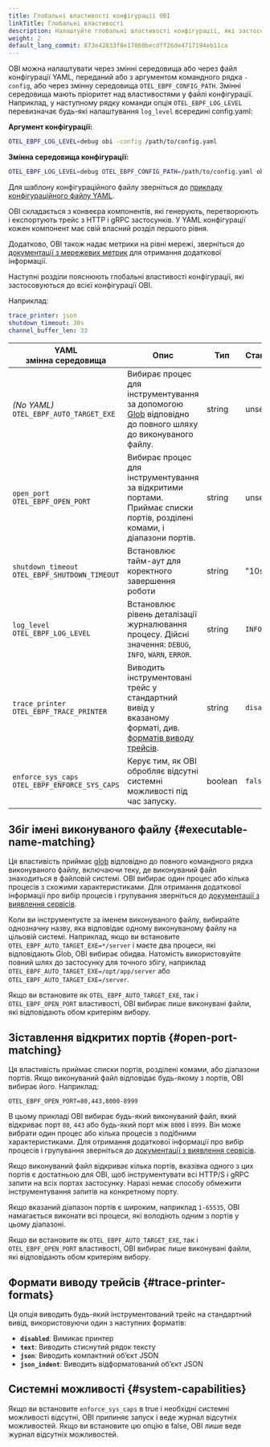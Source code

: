 ```yaml
---
title: Глобальні властивості конфігурації OBI
linkTitle: Глобальні властивості
description: Налаштуйте глобальні властивості конфігурації, які застосовуються до ядра OBI.
weight: 2
default_lang_commit: 873e42833f8e17860becdff26de4717194eb11ca
---
```


OBI можна налаштувати через змінні середовища або через файл конфігурації YAML, переданий або з аргументом командного рядка `-config`, або через змінну середовища `OTEL_EBPF_CONFIG_PATH`. Змінні середовища мають пріоритет над властивостями у файлі конфігурації. Наприклад, у наступному рядку команди опція `OTEL_EBPF_LOG_LEVEL` перевизначає будь-які налаштування `log_level` всередині config.yaml:

**Аргумент конфігурації:**

```sh
OTEL_EBPF_LOG_LEVEL=debug obi -config /path/to/config.yaml
```

**Змінна середовища конфігурації:**

```sh
OTEL_EBPF_LOG_LEVEL=debug OTEL_EBPF_CONFIG_PATH=/path/to/config.yaml obi
```

Для шаблону конфігураційного файлу зверніться до [прикладу конфігураційного файлу YAML](../example/).

OBI складається з конвеєра компонентів, які генерують, перетворюють і експортують трейс з HTTP і gRPC застосунків. У YAML конфігурації кожен компонент має свій власний розділ першого рівня.

Додатково, OBI також надає метрики на рівні мережі, зверніться до [документації з мережевих метрик](../../network/) для отримання додаткової інформації.

Наступні розділи пояснюють глобальні властивості конфігурації, які застосовуються до всієї конфігурації OBI.

Наприклад:

```yaml
trace_printer: json
shutdown_timeout: 30s
channel_buffer_len: 33
```

| YAML<br>змінна середовища                          | Опис                                                                                                                                                           | Тип     | Стандартно |
| -------------------------------------------------- | -------------------------------------------------------------------------------------------------------------------------------------------------------------- | ------- | ---------- |
| _(No YAML)_<br>`OTEL_EBPF_AUTO_TARGET_EXE`         | Вибирає процес для інструментування за допомогою [Glob](<https://en.wikipedia.org/wiki/Glob_(programming)>) відповідно до повного шляху до виконуваного файлу. | string  | unset      |
| `open_port`<br>`OTEL_EBPF_OPEN_PORT`               | Вибирає процес для інструментування за відкритими портами. Приймає списки портів, розділені комами, і діапазони портів.                                        | string  | unset      |
| `shutdown_timeout`<br>`OTEL_EBPF_SHUTDOWN_TIMEOUT` | Встановлює тайм-аут для коректного завершення роботи                                                                                                           | string  | "10s"      |
| `log_level`<br>`OTEL_EBPF_LOG_LEVEL`               | Встановлює рівень деталізації журналювання процесу. Дійсні значення: `DEBUG`, `INFO`, `WARN`, `ERROR`.                                                         | string  | `INFO`     |
| `trace_printer`<br>`OTEL_EBPF_TRACE_PRINTER`       | Виводить інструментовані трейс у стандартний вивід у вказаному форматі, див. [форматів виводу трейсів](#trace-printer-formats).                                | string  | `disabled` |
| `enforce_sys_caps`<br>`OTEL_EBPF_ENFORCE_SYS_CAPS` | Керує тим, як OBI обробляє відсутні системні можливості під час запуску.                                                                                       | boolean | `false`    |

## Збіг імені виконуваного файлу {#executable-name-matching}

Ця властивість приймає [glob](<https://en.wikipedia.org/wiki/Glob_(programming)>) відповідно до повного командного рядка виконуваного файлу, включаючи теку, де виконуваний файл знаходиться в файловій системі. OBI вибирає один процес або кілька процесів з схожими характеристиками. Для отримання додаткової інформації про вибір процесів і групування зверніться до [документації з виявлення сервісів](../service-discovery/).

Коли ви інструментуєте за іменем виконуваного файлу, вибирайте однозначну назву, яка відповідає одному виконуваному файлу на цільовій системі. Наприклад, якщо ви встановите `OTEL_EBPF_AUTO_TARGET_EXE=*/server` і маєте два процеси, які відповідають Glob, OBI вибирає обидва. Натомість використовуйте повний шлях до застосунку для точного збігу, наприклад `OTEL_EBPF_AUTO_TARGET_EXE=/opt/app/server` або `OTEL_EBPF_AUTO_TARGET_EXE=/server`.

Якщо ви встановите як `OTEL_EBPF_AUTO_TARGET_EXE`, так і `OTEL_EBPF_OPEN_PORT` властивості, OBI вибирає лише виконувані файли, які відповідають обом критеріям вибору.

## Зіставлення відкритих портів {#open-port-matching}

Ця властивість приймає списки портів, розділені комами, або діапазони портів. Якщо виконуваний файл відповідає будь-якому з портів, OBI вибирає його. Наприклад:

```shell
OTEL_EBPF_OPEN_PORT=80,443,8000-8999
```

В цьому прикладі OBI вибирає будь-який виконуваний файл, який відкриває порт `80`, `443` або будь-який порт між `8000` і `8999`. Він може вибрати один процес або кілька процесів з подібними характеристиками. Для отримання додаткової інформації про вибір процесів і групування зверніться до [документації з виявлення сервісів](../service-discovery/).

Якщо виконуваний файл відкриває кілька портів, вказівка одного з цих портів є достатньою для OBI, щоб інструментувати всі HTTP/S і gRPC запити на всіх портах застосунку. Наразі немає способу обмежити інструментування запитів на конкретному порту.

Якщо вказаний діапазон портів є широким, наприклад `1-65535`, OBI намагається виконати всі процеси, які володіють одним з портів у цьому діапазоні.

Якщо ви встановите як `OTEL_EBPF_AUTO_TARGET_EXE`, так і `OTEL_EBPF_OPEN_PORT` властивості, OBI вибирає лише виконувані файли, які відповідають обом критеріям вибору.

## Формати виводу трейсів {#trace-printer-formats}

Ця опція виводить будь-який інструментований трейс на стандартний вивід, використовуючи один з наступних форматів:

- **`disabled`**: Вимикає принтер
- **`text`**: Виводить стиснутий рядок тексту
- **`json`**: Виводить компактний обʼєкт JSON
- **`json_indent`**: Виводить відформатований обʼєкт JSON

## Системні можливості {#system-capabilities}

Якщо ви встановите `enforce_sys_caps` в true і необхідні системні можливості відсутні, OBI припиняє запуск і веде журнал відсутніх можливостей. Якщо ви встановите цю опцію в false, OBI лише веде журнал відсутніх можливостей.
